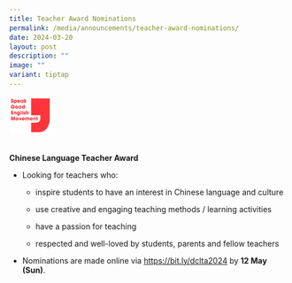 ```yaml
---
title: Teacher Award Nominations
permalink: /media/announcements/teacher-award-nominations/
date: 2024-03-20
layout: post
description: ""
image: ""
variant: tiptap
---
```

<div class="isomer-image-wrapper">
<img style="width: 15%;" height="auto" width="100%" alt="" src="/images/Announcements/Speak_Good_English_Movement.png">
</div>
<p>
<br><strong>Chinese Language&nbsp;Teacher&nbsp;Award</strong>
</p>
<ul data-tight="true" class="tight">
<li>
<p>Looking for teachers who:</p>
<ul data-tight="true" class="tight">
<li>
<p>inspire students to have an interest in Chinese language and culture</p>
</li>
<li>
<p>use creative and engaging teaching methods / learning activities</p>
</li>
<li>
<p>have a passion for teaching</p>
</li>
<li>
<p>respected and well-loved by students, parents and fellow teachers</p>
</li>
</ul>
</li>
<li>
<p>Nominations are made online via&nbsp;<a href="https://go.gov.sg/agab2024" rel="noopener noreferrer nofollow" target="_blank">https://bit.ly/dclta2024</a>&nbsp;by&nbsp;<strong>12&nbsp;May (Sun)</strong>.</p>
</li>
</ul>
<p></p>